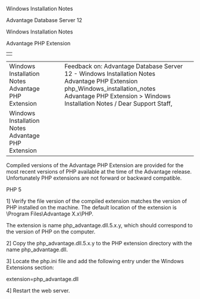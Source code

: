 Windows Installation Notes




Advantage Database Server 12  

Windows Installation Notes

Advantage PHP Extension

|  |
| --- |
|  |

|  |  |  |  |  |
| --- | --- | --- | --- | --- |
| Windows Installation Notes  Advantage PHP Extension |  |  | Feedback on: Advantage Database Server 12 - Windows Installation Notes Advantage PHP Extension php\_Windows\_installation\_notes Advantage PHP Extension > Windows Installation Notes / Dear Support Staff, |  |
| Windows Installation Notes  Advantage PHP Extension |  |  |  |  |

Compiled versions of the Advantage PHP Extension are provided for the most recent versions of PHP available at the time of the Advantage release. Unfortunately PHP extensions are not forward or backward compatible.

PHP 5

1] Verify the file version of the compiled extension matches the version of PHP installed on the machine. The default location of the extension is \Program Files\Advantage X.x\PHP\.

The extension is name php\_advantage.dll.5.x.y, which should correspond to the version of PHP on the computer.

2] Copy the php\_advantage.dll.5.x.y to the PHP extension directory with the name php\_advantage.dll.

3] Locate the php.ini file and add the following entry under the Windows Extensions section:

extension=php\_advantage.dll

4] Restart the web server.